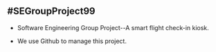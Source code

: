 #SEGroupProject99
---
- Software Engineering Group Project--A smart flight check-in kiosk.  

- We use Github to manage this project.
